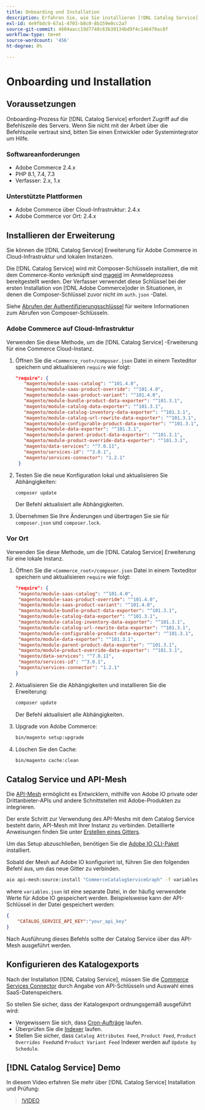 ```yaml
---
title: Onboarding und Installation
description: Erfahren Sie, wie Sie installieren [!DNL Catalog Service]
exl-id: 4e9fbdc9-67a1-4703-b8c0-8b159e0cc2a7
source-git-commit: 4604aacc19d7740c63b39134bd9f4c146479ac8f
workflow-type: tm+mt
source-wordcount: '456'
ht-degree: 0%

---
```


# Onboarding und Installation

## Voraussetzungen

Onboarding-Prozess für [!DNL Catalog Service] erfordert Zugriff auf die Befehlszeile des Servers. Wenn Sie nicht mit der Arbeit über die Befehlszeile vertraut sind, bitten Sie einen Entwickler oder Systemintegrator um Hilfe.

### Softwareanforderungen

- Adobe Commerce 2.4.x
- PHP 8.1, 7.4, 7.3
- Verfasser: 2.x, 1.x

### Unterstützte Plattformen

- Adobe Commerce über Cloud-Infrastruktur: 2.4.x
- Adobe Commerce vor Ort: 2.4.x

## Installieren der Erweiterung

Sie können die [!DNL Catalog Service] Erweiterung für Adobe Commerce in Cloud-Infrastruktur und lokalen Instanzen.

Die [!DNL Catalog Service] wird mit Composer-Schlüsseln installiert, die mit dem Commerce-Konto verknüpft sind [mageid](https://developer.adobe.com/commerce/marketplace/guides/sellers/profile-personal/#field-descriptions) im Anmeldeprozess bereitgestellt werden. Der Verfasser verwendet diese Schlüssel bei der ersten Installation von [!DNL Adobe Commerce]oder in Situationen, in denen die Composer-Schlüssel zuvor nicht im `auth.json` -Datei.

Siehe [Abrufen der Authentifizierungsschlüssel](https://devdocs.magento.com/guides/v2.4/install-gde/prereq/connect-auth.html) für weitere Informationen zum Abrufen von Composer-Schlüsseln.

### Adobe Commerce auf Cloud-Infrastruktur

Verwenden Sie diese Methode, um die [!DNL Catalog Service] -Erweiterung für eine Commerce Cloud-Instanz.

1. Öffnen Sie die `<Commerce_root>/composer.json` Datei in einem Texteditor speichern und aktualisieren `require` wie folgt:

   ```json
   "require": {
      "magento/module-saas-catalog": "^101.4.0",
      "magento/module-saas-product-override": "^101.4.0",
      "magento/module-saas-product-variant": "^101.4.0",
      "magento/module-bundle-product-data-exporter": "^101.3.1",
      "magento/module-catalog-data-exporter": "^101.3.1",
      "magento/module-catalog-inventory-data-exporter": "^101.3.1",
      "magento/module-catalog-url-rewrite-data-exporter": "^101.3.1",
      "magento/module-configurable-product-data-exporter": "^101.3.1",
      "magento/module-data-exporter": "^101.3.1",
      "magento/module-parent-product-data-exporter": "^101.3.1",
      "magento/module-product-override-data-exporter": "^101.3.1",
      "magento/data-services": "^7.0.11",
      "magento/services-id": "^3.0.1",
      "magento/services-connector": "1.2.1"
    }
   ```

1. Testen Sie die neue Konfiguration lokal und aktualisieren Sie Abhängigkeiten:

   ```bash
   composer update
   ```

   Der Befehl aktualisiert alle Abhängigkeiten.

1. Übernehmen Sie Ihre Änderungen und übertragen Sie sie für `composer.json` und `composer.lock`.

### Vor Ort

Verwenden Sie diese Methode, um die [!DNL Catalog Service] Erweiterung für eine lokale Instanz.

1. Öffnen Sie die `<Commerce_root>/composer.json` Datei in einem Texteditor speichern und aktualisieren `require` wie folgt:

   ```json
   "require": {
    "magento/module-saas-catalog": "^101.4.0",
    "magento/module-saas-product-override": "^101.4.0",
    "magento/module-saas-product-variant": "^101.4.0",
    "magento/module-bundle-product-data-exporter": "^101.3.1",
    "magento/module-catalog-data-exporter": "^101.3.1",
    "magento/module-catalog-inventory-data-exporter": "^101.3.1",
    "magento/module-catalog-url-rewrite-data-exporter": "^101.3.1",
    "magento/module-configurable-product-data-exporter": "^101.3.1",
    "magento/module-data-exporter": "^101.3.1",
    "magento/module-parent-product-data-exporter": "^101.3.1",
    "magento/module-product-override-data-exporter": "^101.3.1",
    "magento/data-services": "^7.0.11",
    "magento/services-id": "^3.0.1",
    "magento/services-connector": "1.2.1"
   }
   ```

1. Aktualisieren Sie die Abhängigkeiten und installieren Sie die Erweiterung:

   ```bash
   composer update
   ```

   Der Befehl aktualisiert alle Abhängigkeiten.

1. Upgrade von Adobe Commerce:

   ```bash
   bin/magento setup:upgrade
   ```

1. Löschen Sie den Cache:

   ```bash
   bin/magento cache:clean
   ```

## Catalog Service und API-Mesh

Die [API-Mesh](https://developer.adobe.com/graphql-mesh-gateway/gateway/overview/) ermöglicht es Entwicklern, mithilfe von Adobe IO private oder Drittanbieter-APIs und andere Schnittstellen mit Adobe-Produkten zu integrieren.

Der erste Schritt zur Verwendung des API-Meshs mit dem Catalog Service besteht darin, API-Mesh mit Ihrer Instanz zu verbinden. Detaillierte Anweisungen finden Sie unter [Erstellen eines Gitters](https://developer.adobe.com/graphql-mesh-gateway/gateway/create-mesh/).

Um das Setup abzuschließen, benötigen Sie die [Adobe IO CLI-Paket](https://developer.adobe.com/runtime/docs/guides/tools/cli_install/) installiert.

Sobald der Mesh auf Adobe IO konfiguriert ist, führen Sie den folgenden Befehl aus, um das neue Gitter zu verbinden.

```bash
aio api-mesh:source:install "CommerceCatalogServiceGraph" -f variables.json
```

where `variables.json` ist eine separate Datei, in der häufig verwendete Werte für Adobe IO gespeichert werden.
Beispielsweise kann der API-Schlüssel in der Datei gespeichert werden:

```json
{
    "CATALOG_SERVICE_API_KEY":"your_api_key"
}
```

Nach Ausführung dieses Befehls sollte der Catalog Service über das API-Mesh ausgeführt werden.

## Konfigurieren des Katalogexports

Nach der Installation [!DNL Catalog Service], müssen Sie die [Commerce Services Connector](../landing/saas.md) durch Angabe von API-Schlüsseln und Auswahl eines SaaS-Datenspeichers.

So stellen Sie sicher, dass der Katalogexport ordnungsgemäß ausgeführt wird:

- Vergewissern Sie sich, dass [Cron-Aufträge](https://experienceleague.adobe.com/docs/commerce-operations/configuration-guide/cli/configure-cron-jobs.html) laufen.
- Überprüfen Sie die [Indexer](https://experienceleague.adobe.com/docs/commerce-operations/configuration-guide/cli/manage-indexers.html) laufen.
- Stellen Sie sicher, dass `Catalog Attributes Feed`, `Product Feed`, `Product Overrides Feed`und `Product Variant Feed` Indexer werden auf `Update by Schedule`.

## [!DNL Catalog Service] Demo

In diesem Video erfahren Sie mehr über [!DNL Catalog Service] Installation und Prüfung:

>[!VIDEO](https://video.tv.adobe.com/v/3409390?quality=12&learn=on)
